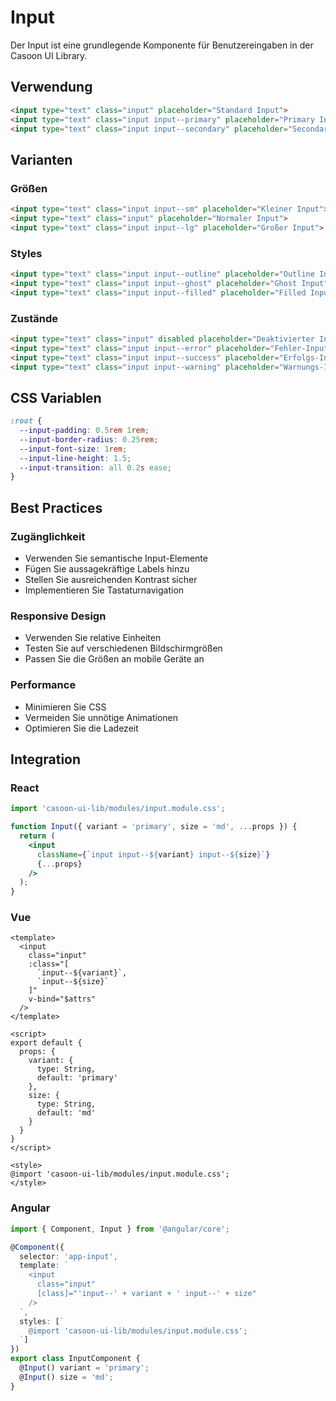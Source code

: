 # Input

Der Input ist eine grundlegende Komponente für Benutzereingaben in der Casoon UI Library.

## Verwendung

```html
<input type="text" class="input" placeholder="Standard Input">
<input type="text" class="input input--primary" placeholder="Primary Input">
<input type="text" class="input input--secondary" placeholder="Secondary Input">
```

## Varianten

### Größen

```html
<input type="text" class="input input--sm" placeholder="Kleiner Input">
<input type="text" class="input" placeholder="Normaler Input">
<input type="text" class="input input--lg" placeholder="Großer Input">
```

### Styles

```html
<input type="text" class="input input--outline" placeholder="Outline Input">
<input type="text" class="input input--ghost" placeholder="Ghost Input">
<input type="text" class="input input--filled" placeholder="Filled Input">
```

### Zustände

```html
<input type="text" class="input" disabled placeholder="Deaktivierter Input">
<input type="text" class="input input--error" placeholder="Fehler-Input">
<input type="text" class="input input--success" placeholder="Erfolgs-Input">
<input type="text" class="input input--warning" placeholder="Warnungs-Input">
```

## CSS Variablen

```css
:root {
  --input-padding: 0.5rem 1rem;
  --input-border-radius: 0.25rem;
  --input-font-size: 1rem;
  --input-line-height: 1.5;
  --input-transition: all 0.2s ease;
}
```

## Best Practices

### Zugänglichkeit

- Verwenden Sie semantische Input-Elemente
- Fügen Sie aussagekräftige Labels hinzu
- Stellen Sie ausreichenden Kontrast sicher
- Implementieren Sie Tastaturnavigation

### Responsive Design

- Verwenden Sie relative Einheiten
- Testen Sie auf verschiedenen Bildschirmgrößen
- Passen Sie die Größen an mobile Geräte an

### Performance

- Minimieren Sie CSS
- Vermeiden Sie unnötige Animationen
- Optimieren Sie die Ladezeit

## Integration

### React

```jsx
import 'casoon-ui-lib/modules/input.module.css';

function Input({ variant = 'primary', size = 'md', ...props }) {
  return (
    <input
      className={`input input--${variant} input--${size}`}
      {...props}
    />
  );
}
```

### Vue

```vue
<template>
  <input
    class="input"
    :class="[
      `input--${variant}`,
      `input--${size}`
    ]"
    v-bind="$attrs"
  />
</template>

<script>
export default {
  props: {
    variant: {
      type: String,
      default: 'primary'
    },
    size: {
      type: String,
      default: 'md'
    }
  }
}
</script>

<style>
@import 'casoon-ui-lib/modules/input.module.css';
</style>
```

### Angular

```typescript
import { Component, Input } from '@angular/core';

@Component({
  selector: 'app-input',
  template: `
    <input
      class="input"
      [class]="'input--' + variant + ' input--' + size"
    />
  `,
  styles: [`
    @import 'casoon-ui-lib/modules/input.module.css';
  `]
})
export class InputComponent {
  @Input() variant = 'primary';
  @Input() size = 'md';
}
``` 